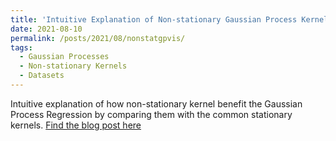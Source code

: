 ```yaml
---
title: 'Intuitive Explanation of Non-stationary Gaussian Process Kernels'
date: 2021-08-10
permalink: /posts/2021/08/nonstatgpvis/
tags:
  - Gaussian Processes
  - Non-stationary Kernels
  - Datasets
---
```


Intuitive explanation of how non-stationary kernel benefit the Gaussian Process Regression by comparing them with the common stationary kernels. 
[Find the blog post here](https://harshp1802.github.io/nonstatgpvis/)
